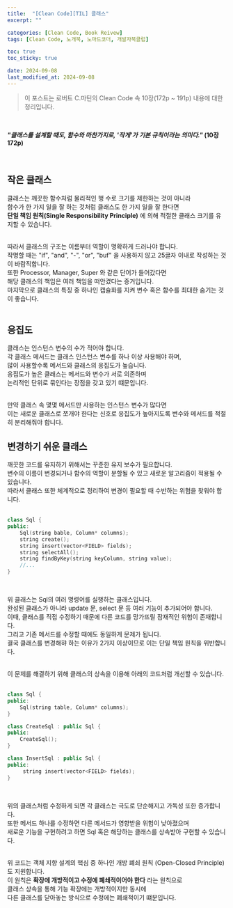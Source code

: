 ```yaml
---
title:  "[Clean Code][TIL] 클래스"
excerpt: ""

categories: [Clean Code, Book Reivew]
tags: [Clean Code, 노개북, 노마드코더, 개발자북클럽]

toc: true
toc_sticky: true

date: 2024-09-08
last_modified_at: 2024-09-08
---
```


> 이 포스트는 로버트 C.마틴의 Clean Code 속 10장(172p ~ 191p) 내용에 대한 정리입니다.  

<br/>

**_"클래스를 설계할 때도, 함수와 마찬가지로, '작게'가 기본 규칙이라는 의미다."_ (10장 172p)**  

<br/>

## 작은 클래스  

클래스는 깨끗한 함수처럼 물리적인 행 수로 크기를 제한하는 것이 아니라  
함수가 한 가지 일을 잘 하는 것처럼 클래스도 한 가지 일을 잘 한다면  
**단일 책임 원칙(Single Responsibility Principle)** 에 의해 적절한 클래스 크기를 유지할 수 있습니다.  
<br/>

따라서 클래스의 구조는 이름부터 역할이 명확하게 드러나야 합니다.  
작명할 때는 "if", "and", "-", "or", "buf" 을 사용하지 않고 25글자 이내로 작성하는 것이 바람직합니다.  
또한 Processor, Manager, Super 와 같은 단어가 들어갔다면  
해당 클래스의 책임은 여러 책임을 떠안겼다는 증거입니다.  
마지막으로 클래스의 특징 중 하나인 캡슐화를 지켜 변수 혹은 함수를 최대한 숨기는 것이 좋습니다.  
<br/>

## 응집도

클래스는 인스턴스 변수의 수가 적어야 합니다.  
각 클래스 메서드는 클래스 인스턴스 변수를 하나 이상 사용해야 하며,  
많이 사용할수록 메서드와 클래스의 응집도가 높습니다.  
응집도가 높은 클래스는 메서드와 변수가 서로 의존하며  
논리적인 단위로 묶인다는 장점을 갖고 있기 떄문입니다.  
<br/>

만약 클래스 속 몇몇 메서드만 사용하는 인스턴스 변수가 많다면  
이는 새로운 클래스로 쪼개야 한다는 신호로 응집도가 높아지도록 변수와 메서드를 적절히 분리해줘야 합니다.  

## 변경하기 쉬운 클래스

깨끗한 코드를 유지하기 위해서는 꾸준한 유지 보수가 필요합니다.  
변수의 이름이 변경되거나 함수의 역할이 분할될 수 있고 새로운 알고리즘이 적용될 수 있습니다.  
따라서 클래스 또한 체계적으로 정리하여 변경이 필요할 때 수반하는 위험을 찾워야 합니다.  
<br/>

```c++
class Sql {
public:
    Sql(string bable, Column* columns);
    string create();
    string insert(vector<FIELD> fields);
    string selectAll();
    string findByKey(string keyColumn, string value);
    //...
}
```

<br/>

위 클래스는 Sql의 여러 명령어를 실행하는 클래스입니다.  
완성된 클래스가 아니라 update 문, select 문 등 여러 기능이 추가되어야 합니다.  
이때, 클래스를 직접 수정하기 때문에 다른 코드를 망가뜨릴 잠재적인 위험이 존재합니다.  
그리고 기존 메서드를 수정할 때에도 동일하게 문제가 됩니다.  
결국 클래스를 변경해햐 하는 이유가 2가지 이상이므로 이는 단일 책임 원칙을 위반합니다.  
<br/>

이 문제를 해결하기 위해 클래스의 상속을 이용해 아래의 코드처럼 개선할 수 있습니다.  
<br/>

```c++
class Sql {
public:
    Sql(string table, Column* columns);
}

class CreateSql : public Sql {
public:
    CreateSql();
}

class InsertSql : public Sql {
public:
     string insert(vector<FIELD> fields);
}
```

<br/>

위의 클래스처럼 수정하게 되면 각 클래스는 극도로 단순해지고 가독성 또한 증가합니다.  
또한 메서드 하나를 수정하면 다른 메서드가 영향받을 위험이 낮아졌으며  
새로운 기능을 구현하려고 하면 Sql 혹은 해당하는 클래스를 상속받아 구현할 수 있습니다.  
<br/>

위 코드는 객체 지향 설계의 핵심 중 하나인 개방 폐쇠 원칙 (Open-Closed Principle)도 지원합니다.  
이 원칙은 **확장에 개방적이고 수정에 폐쇄적이어야 한다** 라는 원칙으로  
클래스 상속을 통해 기능 확장에는 개방적이지만 동시에  
다른 클래스를 닫아놓는 방식으로 수정에는 폐쇄적이기 떄문입니다.  
<br/>

